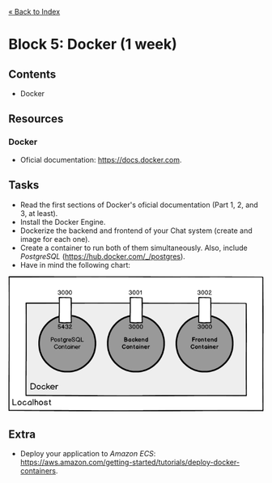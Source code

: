 [« Back to Index](../../README.md)

# Block 5: Docker (1 week)

## Contents

- Docker

## Resources

### Docker
- Oficial documentation: https://docs.docker.com.

## Tasks
- Read the first sections of Docker's oficial documentation (Part 1, 2, and 3, at least).
- Install the Docker Engine.
- Dockerize the backend and frontend of your Chat system (create and image for each one).
- Create a container to run both of them simultaneously. Also, include *PostgreSQL* (https://hub.docker.com/_/postgres).
- Have in mind the following chart:

![Docker setup](docker-setup.png "Docker Setup")

## Extra

- Deploy your application to *Amazon ECS*: https://aws.amazon.com/getting-started/tutorials/deploy-docker-containers.
